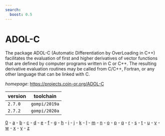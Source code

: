 ```yaml
---
search:
  boost: 0.5
---
```

# ADOL-C

The package ADOL-C (Automatic Differentiation by OverLoading in C++) facilitates the evaluation of first and higher derivatives of vector functions that are defined by computer programs written in C or C++. The resulting derivative evaluation routines may be called from C/C++, Fortran, or any other language that can be linked with C.

*homepage*: <https://projects.coin-or.org/ADOL-C>

version | toolchain
--------|----------
``2.7.0`` | ``gompi/2019a``
``2.7.2`` | ``gompi/2020a``

[0](../0/index.md) - [a](../a/index.md) - [b](../b/index.md) - [c](../c/index.md) - [d](../d/index.md) - [e](../e/index.md) - [f](../f/index.md) - [g](../g/index.md) - [h](../h/index.md) - [i](../i/index.md) - [j](../j/index.md) - [k](../k/index.md) - [l](../l/index.md) - [m](../m/index.md) - [n](../n/index.md) - [o](../o/index.md) - [p](../p/index.md) - [q](../q/index.md) - [r](../r/index.md) - [s](../s/index.md) - [t](../t/index.md) - [u](../u/index.md) - [v](../v/index.md) - [w](../w/index.md) - [x](../x/index.md) - [y](../y/index.md) - [z](../z/index.md)

